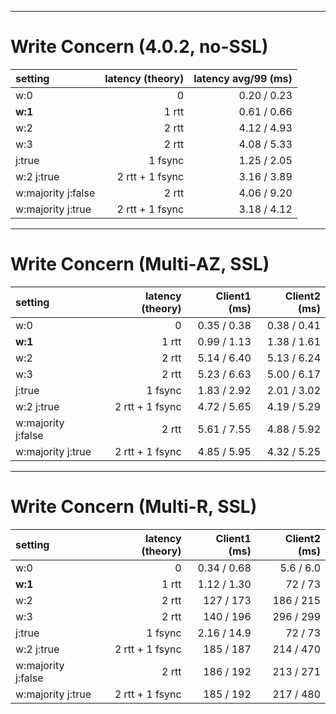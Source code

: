-----
# Write Concern (4.0.2, no-SSL)

| setting | latency (theory) | latency  avg/99 (ms) |
|:--------|-----------------:|---------------------:|
| w:0     | 0                | 0.20 / 0.23          |
| **w:1** | 1 rtt            | 0.61 / 0.66          |
| w:2     | 2 rtt            | 4.12 / 4.93          |
| w:3     | 2 rtt            | 4.08 / 5.33          |
| j:true  | 1 fsync          | 1.25 / 2.05          |
| w:2 j:true     | 2 rtt + 1 fsync | 3.16 / 3.89    |
| w:majority j:false | 2 rtt       | 4.06 / 9.20    |
| w:majority j:true  | 2 rtt + 1 fsync | 3.18 / 4.12|


-----
# Write Concern (Multi-AZ, SSL)

| setting | latency (theory) |       Client1 (ms) | Client2 (ms) |
|:--------|-----------------:|-------------------:|-------------:|
| w:0     | 0                | 0.35 / 0.38        | 0.38 / 0.41  |
| **w:1** | 1 rtt            | 0.99 / 1.13        | 1.38 / 1.61  |
| w:2     | 2 rtt            | 5.14 / 6.40        | 5.13 / 6.24  |
| w:3     | 2 rtt            | 5.23 / 6.63        | 5.00 / 6.17  |
| j:true  | 1 fsync          | 1.83 / 2.92        | 2.01 / 3.02  |
| w:2 j:true     | 2 rtt + 1 fsync | 4.72 / 5.65  | 4.19 / 5.29  |
| w:majority j:false | 2 rtt       | 5.61 / 7.55  | 4.88 / 5.92  |
| w:majority j:true  | 2 rtt + 1 fsync | 4.85 / 5.95 | 4.32 / 5.25 |


-----
# Write Concern (Multi-R, SSL)

| setting | latency (theory) |       Client1 (ms) | Client2 (ms) |
|:--------|-----------------:|-------------------:|-------------:|
| w:0     | 0                | 0.34 / 0.68        | 5.6 / 6.0    |
| **w:1** | 1 rtt            | 1.12 / 1.30        | 72 / 73      |
| w:2     | 2 rtt            | 127 /  173         | 186 / 215    |
| w:3     | 2 rtt            | 140 / 196          | 296 / 299    |
| j:true  | 1 fsync          | 2.16 / 14.9        | 72 / 73      |
| w:2 j:true     | 2 rtt + 1 fsync | 185 / 187    | 214 / 470    |
| w:majority j:false | 2 rtt       | 186 / 192    | 213 / 271    |
| w:majority j:true  | 2 rtt + 1 fsync | 185 / 192| 217 / 480    |
